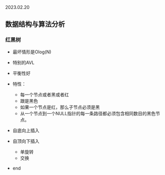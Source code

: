 2023.02.20  
## 数据结构与算法分析  

### 红黑树  
- 最坏情形是Olog(N)  
- 特别的AVL  
- 平衡性好  
- 特性：
  - 每一个节点或者黑或者红  
  - 跟是黑色  
  - 如果一个节点是红，那么子节点必须是黑  
  - 从一个节点到一个NULL指针的每一条路径都必须包含相同数目的黑色节点。  
- 自底向上插入  
- 自顶向下插入  
  - 单旋转  
  - 交换  

- end   
